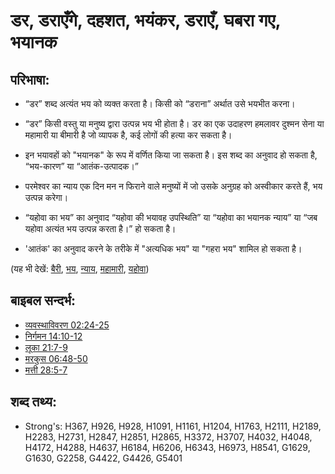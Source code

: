 # डर, डराएँगे, दहशत, भयंकर, डराएँ, घबरा गए, भयानक #

## परिभाषा: ##

* “डर” शब्द अत्यंत भय को व्यक्त करता है। किसी को “डराना” अर्थात उसे भयभीत करना।

* “डर” किसी वस्तु या मनुष्य द्वारा उत्पन्न भय भी होता है। डर का एक उदाहरण हमलावर दुश्मन सेना या महामारी या बीमारी है जो व्यापक है, कई लोगों की हत्या कर सकता है।
* इन भयावहों को "भयानक" के रूप में वर्णित किया जा सकता है। इस शब्द का अनुवाद हो सकता है, “भय-कारण” या “आतंक-उत्पादक।”
* परमेश्वर का न्याय एक दिन मन न फिराने वाले मनुष्यों में जो उसके अनुग्रह को अस्वीकार करते हैं, भय उत्पन्न करेगा।
* “यहोवा का भय” का अनुवाद “यहोवा की भयावह उपस्थिति” या “यहोवा का भयानक न्याय” या “जब यहोवा अत्यंत भय उत्पन्न करता है।” हो सकता है।
* 'आतंक' का अनुवाद करने के तरीके में "अत्यधिक भय" या "गहरा भय" शामिल हो सकता है।

(यह भी देखें: [बैरी](../other/adversary.md), [भय](../kt/fear.md), [न्याय](../kt/judge.md), [महामारी](../other/plague.md), [यहोवा](../kt/yahweh.md))

## बाइबल सन्दर्भ: ##

* [व्यवस्थाविवरण 02:24-25](rc://hi/tn/help/deu/02/24)
* [निर्गमन 14:10-12](rc://hi/tn/help/exo/14/10)
* [लूका 21:7-9](rc://hi/tn/help/luk/21/07)
* [मरकुस 06:48-50](rc://hi/tn/help/mrk/06/48)
* [मत्ती 28:5-7](rc://hi/tn/help/mat/28/05)

## शब्द तथ्य: ##

* Strong's: H367, H926, H928, H1091, H1161, H1204, H1763, H2111, H2189, H2283, H2731, H2847, H2851, H2865, H3372, H3707, H4032, H4048, H4172, H4288, H4637, H6184, H6206, H6343, H6973, H8541, G1629, G1630, G2258, G4422, G4426, G5401
